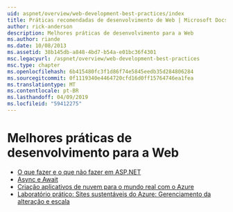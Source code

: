 ```yaml
---
uid: aspnet/overview/web-development-best-practices/index
title: Práticas recomendadas de desenvolvimento de Web | Microsoft Docs
author: rick-anderson
description: Melhores práticas de desenvolvimento para a Web
ms.author: riande
ms.date: 10/08/2013
ms.assetid: 38b145db-a848-4bd7-b54a-e01bc36f4301
msc.legacyurl: /aspnet/overview/web-development-best-practices
msc.type: chapter
ms.openlocfilehash: 6b415480fc3f1d86f74e5845eedb35d284806284
ms.sourcegitcommit: 0f1119340e4464720cfd16d0ff15764746ea1fea
ms.translationtype: MT
ms.contentlocale: pt-BR
ms.lasthandoff: 04/09/2019
ms.locfileid: "59412275"
---
```

# <a name="web-development-best-practices"></a>Melhores práticas de desenvolvimento para a Web


- [O que fazer e o que não fazer em ASP.NET](what-not-to-do-in-aspnet-and-what-to-do-instead.md)
- [Async e Await](async-and-await.md)
- [Criação aplicativos de nuvem para o mundo real com o Azure](../developing-apps-with-windows-azure/building-real-world-cloud-apps-with-windows-azure/index.md)
- [Laboratório prático: Sites sustentáveis do Azure: Gerenciamento da alteração e escala](../developing-apps-with-windows-azure/maintainable-azure-websites-managing-change-and-scale.md)
